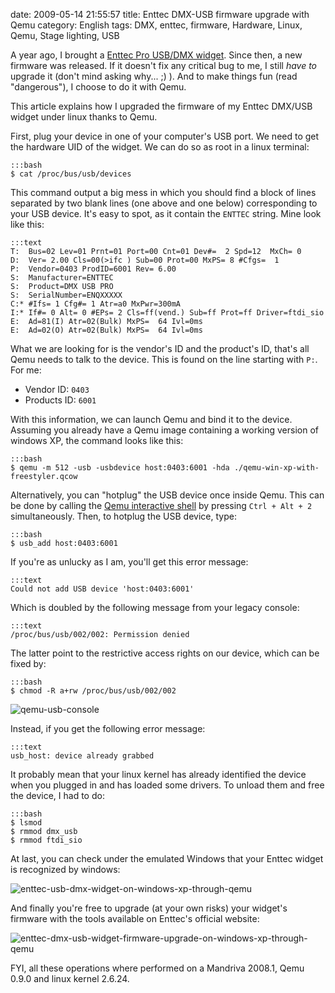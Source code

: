 date: 2009-05-14 21:55:57
title: Enttec DMX-USB firmware upgrade with Qemu
category: English
tags: DMX, enttec, firmware, Hardware, Linux, Qemu, Stage lighting, USB

A year ago, I brought a
[Enttec Pro USB/DMX widget](http://www.enttec.com/dmxusb.php). Since then, a new
firmware was released. If it doesn't fix any critical bug to me, I still _have
to_ upgrade it (don't mind asking why... ;) ). And to make things fun (read
"dangerous"), I choose to do it with Qemu.

This article explains how I upgraded the firmware of my Enttec DMX/USB widget
under linux thanks to Qemu.

First, plug your device in one of your computer's USB port. We need to get the
hardware UID of the widget. We can do so as root in a linux terminal:

    :::bash
    $ cat /proc/bus/usb/devices

This command output a big mess in which you should find a block of lines
separated by two blank lines (one above and one below) corresponding to your USB
device. It's easy to spot, as it contain the `ENTTEC` string. Mine look like
this:

    :::text
    T:  Bus=02 Lev=01 Prnt=01 Port=00 Cnt=01 Dev#=  2 Spd=12  MxCh= 0
    D:  Ver= 2.00 Cls=00(>ifc ) Sub=00 Prot=00 MxPS= 8 #Cfgs=  1
    P:  Vendor=0403 ProdID=6001 Rev= 6.00
    S:  Manufacturer=ENTTEC
    S:  Product=DMX USB PRO
    S:  SerialNumber=ENQXXXXX
    C:* #Ifs= 1 Cfg#= 1 Atr=a0 MxPwr=300mA
    I:* If#= 0 Alt= 0 #EPs= 2 Cls=ff(vend.) Sub=ff Prot=ff Driver=ftdi_sio
    E:  Ad=81(I) Atr=02(Bulk) MxPS=  64 Ivl=0ms
    E:  Ad=02(O) Atr=02(Bulk) MxPS=  64 Ivl=0ms

What we are looking for is the vendor's ID and the product's ID, that's all Qemu
needs to talk to the device. This is found on the line starting with `P:`.
For me:

  * Vendor ID: `0403`
  * Products ID: `6001`

With this information, we can launch Qemu and bind it to the device. Assuming
you already have a Qemu image containing a working version of windows XP, the
command looks like this:

    :::bash
    $ qemu -m 512 -usb -usbdevice host:0403:6001 -hda ./qemu-win-xp-with-freestyler.qcow

Alternatively, you can "hotplug" the USB device once inside Qemu. This can be
done by calling the
[Qemu interactive shell](http://www.nongnu.org//qemu/qemu-doc.html#SEC11) by
pressing `Ctrl + Alt + 2` simultaneously. Then, to hotplug the USB device, type:

    :::bash
    $ usb_add host:0403:6001

If you're as unlucky as I am, you'll get this error message:

    :::text
    Could not add USB device 'host:0403:6001'

Which is doubled by the following message from your legacy console:

    :::text
    /proc/bus/usb/002/002: Permission denied

The latter point to the restrictive access rights on our device, which can be
fixed by:

    :::bash
    $ chmod -R a+rw /proc/bus/usb/002/002

![qemu-usb-console](/uploads/2009/qemu-usb-console.png)

Instead, if you get the following error message:

    :::text
    usb_host: device already grabbed

It probably mean that your linux kernel has already identified the device when
you plugged in and has loaded some drivers. To unload them and free the device,
I had to do:

    :::bash
    $ lsmod
    $ rmmod dmx_usb
    $ rmmod ftdi_sio

At last, you can check under the emulated Windows that your Enttec widget is
recognized by windows:

![enttec-usb-dmx-widget-on-windows-xp-through-qemu](/uploads/2009/enttec-usb-dmx-widget-on-windows-xp-through-qemu.png)

And finally you're free to upgrade (at your own risks) your widget's firmware
with the tools available on Enttec's official website:

![enttec-dmx-usb-widget-firmware-upgrade-on-windows-xp-through-qemu](/uploads/2009/enttec-dmx-usb-widget-firmware-upgrade-on-windows-xp-through-qemu.png)

FYI, all these operations where performed on a Mandriva 2008.1, Qemu 0.9.0 and
linux kernel 2.6.24.

